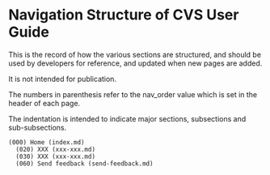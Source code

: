 # Navigation Structure of CVS User Guide

This is the record of how the various sections are structured,
and should be used by developers for reference, and updated when new pages are added.

It is not intended for publication.

The numbers in parenthesis refer to the nav_order value which is set in the header of each page.

The indentation is intended to indicate major sections, subsections and sub-subsections.

```none
(000) Home (index.md)
  (020) XXX (xxx-xxx.md)
  (030) XXX (xxx-xxx.md)
  (060) Send feedback (send-feedback.md)
```
